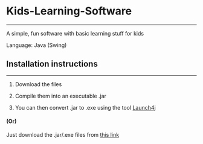 # Kids-Learning-Software
---------------------------------------------------------------
A simple, fun software with basic learning stuff for kids

Language: Java (Swing)

## Installation instructions
---------------------------------------------------------------
1. Download the files

2. Compile them into an executable .jar

3. You can then convert .jar to .exe using the tool <a href = "http://launch4j.sourceforge.net/">Launch4j</a>

#### (Or)

Just download the .jar/.exe files from <a href = "http://ge.tt/5hSIjAj2">this link</a>
